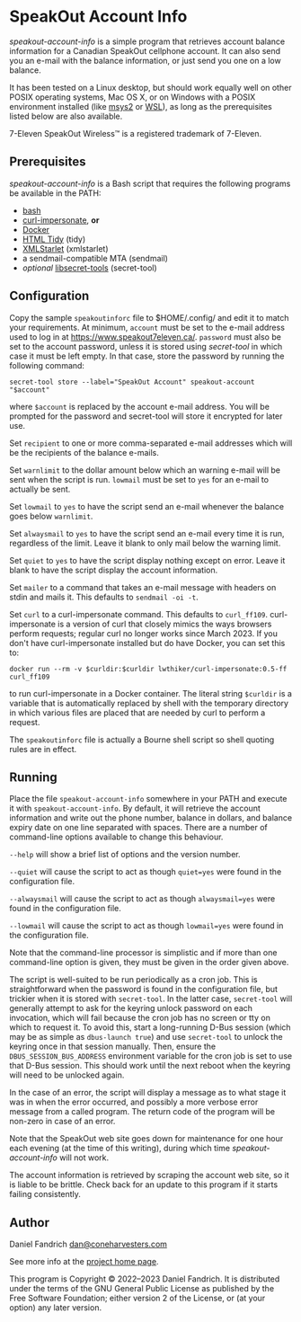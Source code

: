 # SpeakOut Account Info

*speakout-account-info* is a simple program that retrieves account balance
information for a Canadian SpeakOut cellphone account. It can also send you an
e-mail with the balance information, or just send you one on a low balance.

It has been tested on a Linux desktop, but should work equally well on other
POSIX operating systems, Mac OS X, or on Windows with a POSIX environment
installed (like [msys2](https://www.msys2.org/) or
[WSL](https://learn.microsoft.com/en-us/windows/wsl/about)), as long as the
prerequisites listed below are also available.

7-Eleven SpeakOut Wireless™ is a registered trademark of 7-Eleven.

## Prerequisites

*speakout-account-info* is a Bash script that requires the following programs
be available in the PATH:

  * [bash](https://www.gnu.org/software/bash/bash.html)
  * [curl-impersonate](https://github.com/lwthiker/curl-impersonate), **or**
  * [Docker](https://www.docker.com/)
  * [HTML Tidy](https://www.html-tidy.org/) (tidy)
  * [XMLStarlet](https://xmlstar.sourceforge.net/) (xmlstarlet)
  * a sendmail-compatible MTA (sendmail)
  * *optional* [libsecret-tools](https://wiki.gnome.org/Projects/Libsecret)
    (secret-tool)

## Configuration

Copy the sample `speakoutinforc` file to $HOME/.config/ and edit it to match
your requirements. At minimum, `account` must be set to the e-mail address used
to log in at https://www.speakout7eleven.ca/.  `password` must also be set to
the account password, unless it is stored using *secret-tool* in which case it
must be left empty. In that case, store the password by running the following
command:

    secret-tool store --label="SpeakOut Account" speakout-account "$account"

where `$account` is replaced by the account e-mail address. You will be
prompted for the password and secret-tool will store it encrypted for later
use.

Set `recipient` to one or more comma-separated e-mail addresses which will be
the recipients of the balance e-mails.

Set `warnlimit` to the dollar amount below which an warning e-mail will be
sent when the script is run. `lowmail` must be set to `yes` for an e-mail to
actually be sent.

Set `lowmail` to `yes` to have the script send an e-mail whenever the balance
goes below `warnlimit`.

Set `alwaysmail` to `yes` to have the script send an e-mail every time it is
run, regardless of the limit. Leave it blank to only mail below the warning
limit.

Set `quiet` to `yes` to have the script display nothing except on error. Leave
it blank to have the script display the account information.

Set `mailer` to a command that takes an e-mail message with headers on stdin
and mails it. This defaults to `sendmail -oi -t`.

Set `curl` to a curl-impersonate command. This defaults to `curl_ff109`.
curl-impersonate is a version of curl that closely mimics the ways browsers
perform requests; regular curl no longer works since March 2023. If you don't
have curl-impersonate installed but do have Docker, you can set this to:

    docker run --rm -v $curldir:$curldir lwthiker/curl-impersonate:0.5-ff curl_ff109

to run curl-impersonate in a Docker container. The literal string `$curldir` is
a variable that is automatically replaced by shell with the temporary directory
in which various files are placed that are needed by curl to perform a request.

The `speakoutinforc` file is actually a Bourne shell script so shell quoting
rules are in effect.

## Running

Place the file `speakout-account-info` somewhere in your PATH and execute it
with `speakout-account-info`. By default, it will retrieve the account
information and write out the phone number, balance in dollars, and balance
expiry date on one line separated with spaces. There are a number of
command-line options available to change this behaviour.

`--help` will show a brief list of options and the version number.

`--quiet` will cause the script to act as though `quiet=yes` were found in the
configuration file.

`--alwaysmail` will cause the script to act as though `alwaysmail=yes` were
found in the configuration file.

`--lowmail` will cause the script to act as though `lowmail=yes` were found in
the configuration file.

Note that the command-line processor is simplistic and if more than one
command-line option is given, they must be given in the order given above.

The script is well-suited to be run periodically as a cron job. This is
straightforward when the password is found in the configuration file, but
trickier when it is stored with `secret-tool`. In the latter case,
`secret-tool` will generally attempt to ask for the keyring unlock password on
each invocation, which will fail because the cron job has no screen or tty on
which to request it. To avoid this, start a long-running D-Bus session (which
may be as simple as `dbus-launch true`) and use `secret-tool` to
unlock the keyring once in that session manually. Then, ensure the
`DBUS_SESSION_BUS_ADDRESS` environment variable for the cron job is set to use
that D-Bus session. This should work until the next reboot when the keyring
will need to be unlocked again.

In the case of an error, the script will display a message as to what stage it
was in when the error occurred, and possibly a more verbose error message from
a called program. The return code of the program will be non-zero in case of an
error.

Note that the SpeakOut web site goes down for maintenance for one hour each
evening (at the time of this writing), during which time
*speakout-account-info* will not work.

The account information is retrieved by scraping the account web site, so it is
liable to be brittle. Check back for an update to this program if it starts
failing consistently.

## Author

Daniel Fandrich <dan@coneharvesters.com>

See more info at the
[project home page](https://github.com/dfandrich/speakout-account-info/).

This program is Copyright © 2022–2023 Daniel Fandrich. It is distributed under
the terms of the GNU General Public License as published by the Free Software
Foundation; either version 2 of the License, or (at your option) any later
version.
